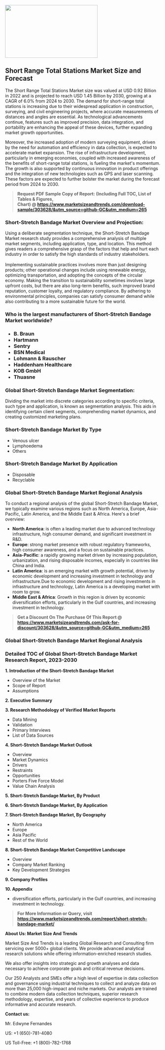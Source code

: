 <p><img class="alignnone size-medium wp-image-20088" src="https://ffe5etoiles.com/wp-content/uploads/2024/12/MST1-300x171.png" alt="" width="300" height="171" /></p><h2>Short Range Total Stations Market Size and Forecast</h2><p>The Short Range Total Stations Market size was valued at USD 0.92 Billion in 2022 and is projected to reach USD 1.45 Billion by 2030, growing at a CAGR of 6.0% from 2024 to 2030. The demand for short-range total stations is increasing due to their widespread application in construction, surveying, and civil engineering projects, where accurate measurements of distances and angles are essential. As technological advancements continue, features such as improved precision, data integration, and portability are enhancing the appeal of these devices, further expanding market growth opportunities.</p><p>Moreover, the increased adoption of modern surveying equipment, driven by the need for automation and efficiency in data collection, is expected to accelerate market expansion. The rise of infrastructure development, particularly in emerging economies, coupled with increased awareness of the benefits of short-range total stations, is fueling the market's momentum. The growth is also supported by continuous innovation in product offerings and the integration of new technologies such as GPS and laser scanning. These factors are expected to further bolster the market during the forecast period from 2024 to 2030.</p></p><blockquote id="" class=""><strong>Request PDF Sample Copy of Report: (Including Full TOC, List of Tables &amp; Figures, Chart)&nbsp;@&nbsp;<strong><a href="https://www.marketsizeandtrends.com/download-sample/303628/&utm_source=github-GC&utm_medium=265" target="_blank">https://www.marketsizeandtrends.com/download-sample/303628/&utm_source=github-GC&utm_medium=265</a></strong></strong></blockquote><h3 id="" class="">Short-Stretch Bandage Market&nbsp;Overview and Projection:</h3><p id="" class="">Using a deliberate segmentation technique, the Short-Stretch Bandage Market research study provides a comprehensive analysis of multiple market segments, including application, type, and location. This method gives readers a comprehensive grasp of the factors that help and hurt each industry in order to satisfy the high standards of industry stakeholders. <br /> <br />Implementing sustainable practices involves more than just designing products; other operational changes include using renewable energy, optimizing transportation, and adopting the concepts of the circular economy. Making the transition to sustainability sometimes involves large upfront costs, but there are also long-term benefits, such improved brand reputation, customer loyalty, and regulatory compliance. By adhering to environmental principles, companies can satisfy consumer demand while also contributing to a more sustainable future for the world.</p><h3 id="" class="">Who is the largest manufacturers of&nbsp;Short-Stretch Bandage Market worldwide?</h3><h3 class=""><p><ul><li>B. Braun </li><li> Hartmann </li><li> Sentry </li><li> BSN Medical </li><li> Lohmann & Rauscher </li><li> Haddenham Healthcare </li><li> KOB GmbH </li><li> Thuasne</li></ul></p></h3><h3 id="" class="">Global&nbsp;Short-Stretch Bandage Market Segmentation:</h3><p id="" class="">Dividing the market into discrete categories according to specific criteria, such type and application, is known as segmentation analysis. This aids in identifying certain client segments, comprehending market dynamics, and creating customized marketing plans.</p><h3 id="" class="">Short-Stretch Bandage Market&nbsp;By Type</h3><p><p><ul><li>Venous ulcer</li><li> Lymphoedema</li><li> Others</p></li></ul></p></p><h3 id="" class="">Short-Stretch Bandage Market&nbsp;By Application</h3><p class=""><p><ul><li>Disposable</li><li> Recyclable</li></ul></p></p><h3 id="" class="">Global Short-Stretch Bandage Market Regional Analysis</h3><p id="" class="">To conduct a regional analysis of the global Short-Stretch Bandage Market, we typically examine various regions such as North America, Europe, Asia-Pacific, Latin America, and the Middle East &amp; Africa. Here's a brief overview:</p><ul><li><strong>North America</strong>: is often a leading market due to advanced technology infrastructure, high consumer demand, and significant investment in R&amp;D.</li><li><strong>Europe</strong>: strong market presence with robust regulatory frameworks, high consumer awareness, and a focus on sustainable practices.</li><li><strong>Asia-Pacific</strong>: a rapidly growing market driven by increasing population, urbanization, and rising disposable incomes, especially in countries like China and India.</li><li><strong>Latin America</strong>: is an emerging market with growth potential, driven by economic development and increasing investment in technology and infrastructure.Due to economic development and rising investments in infrastructure and technology, Latin America is a developing market with room to grow.</li><li><strong>Middle East &amp; Africa</strong>: Growth in this region is driven by economic diversification efforts, particularly in the Gulf countries, and increasing investment in technology.</li></ul><blockquote id="" class=""><strong>Get a Discount On The Purchase Of This Report @ <strong><a href="https://www.marketsizeandtrends.com/ask-for-discount/303628/&utm_source=github-GC&utm_medium=265" target="_blank">https://www.marketsizeandtrends.com/ask-for-discount/303628/&utm_source=github-GC&utm_medium=265</a></strong></strong></blockquote><h3 id="" class="">Global Short-Stretch Bandage Market Regional Analysis</h3><h3 id="" class="">Detailed TOC of Global Short-Stretch Bandage Market Research Report, 2023-2030</h3><p id="" class=""><strong>1. Introduction of the Short-Stretch Bandage Market</strong></p><ul><li>Overview of the Market</li><li>Scope of Report</li><li>Assumptions</li></ul><p id="" class=""><strong>2. Executive Summary</strong></p><p id="" class=""><strong>3. Research Methodology of Verified Market Reports</strong></p><ul><li>Data Mining</li><li>Validation</li><li>Primary Interviews</li><li>List of Data Sources</li></ul><p id="" class=""><strong>4. Short-Stretch Bandage Market Outlook</strong></p><ul><li>Overview</li><li>Market Dynamics</li><li>Drivers</li><li>Restraints</li><li>Opportunities</li><li>Porters Five Force Model</li><li>Value Chain Analysis</li></ul><p id="" class=""><strong>5. Short-Stretch Bandage Market, By Product</strong></p><p id="" class=""><strong>6. Short-Stretch Bandage Market, By Application</strong></p><p id="" class=""><strong>7. Short-Stretch Bandage Market, By Geography</strong></p><ul><li>North America</li><li>Europe</li><li>Asia Pacific</li><li>Rest of the World</li></ul><p id="" class=""><strong>8. Short-Stretch Bandage Market Competitive Landscape</strong></p><ul><li>Overview</li><li>Company Market Ranking</li><li>Key Development Strategies</li></ul><p id="" class=""><strong>9. Company Profiles</strong></p><p id="" class=""><strong>10. Appendix</strong></p><ul><li>diversification efforts, particularly in the Gulf countries, and increasing investment in technology.</li></ul><blockquote id="" class=""><strong>For More Information or Query, visit <strong><strong><a href="https://www.marketsizeandtrends.com/report/short-stretch-bandage-market/" target="_blank">https://www.marketsizeandtrends.com/report/short-stretch-bandage-market/</a></strong></strong></strong></blockquote><p id="" class=""><strong>About Us: Market Size And Trends</strong></p><p id="" class="">Market Size And Trends is a leading Global Research and Consulting firm servicing over 5000+ global clients. We provide advanced analytical research solutions while offering information-enriched research studies.</p><p id="" class="">We also offer insights into strategic and growth analyses and data necessary to achieve corporate goals and critical revenue decisions.</p><p id="" class="">Our 250 Analysts and SMEs offer a high level of expertise in data collection and governance using industrial techniques to collect and analyze data on more than 25,000 high-impact and niche markets. Our analysts are trained to combine modern data collection techniques, superior research methodology, expertise, and years of collective experience to produce informative and accurate research.</p><p id="" class=""><strong>Contact us:</strong></p><p id="" class="">Mr. Edwyne Fernandes</p><p id="" class="">US: +1 (650)-781-4080</p><p id="" class="">US Toll-Free: +1 (800)-782-1768</p>
